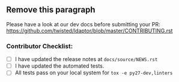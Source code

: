 ## Remove this paragraph

Please have a look at our dev docs before submitting your PR:
https://github.com/twisted/ldaptor/blob/master/CONTRIBUTING.rst


### Contributor Checklist:

* [ ] I have updated the release notes at `docs/source/NEWS.rst` 
* [ ] I have updated the automated tests.
* [ ] All tests pass on your local system for `tox -e py27-dev,linters`
